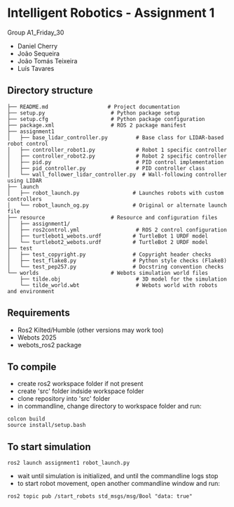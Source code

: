 # Intelligent Robotics - Assignment 1
Group A1_Friday_30
- Daniel Cherry
- João Sequeira
- João Tomás Teixeira
- Luís Tavares

## Directory structure
```
├── README.md                   # Project documentation
├── setup.py                     # Python package setup
├── setup.cfg                    # Python package configuration
├── package.xml                  # ROS 2 package manifest
├── assignment1              
│   ├── base_lidar_controller.py         # Base class for LIDAR-based robot control
│   ├── controller_robot1.py             # Robot 1 specific controller
│   ├── controller_robot2.py             # Robot 2 specific controller
│   ├── pid.py                           # PID control implementation
│   ├── pid_controller.py                # PID controller class
│   └── wall_follower_lidar_controller.py  # Wall-following controller using LIDAR
├── launch                    
│   ├── robot_launch.py                 # Launches robots with custom controllers
│   └── robot_launch_og.py              # Original or alternate launch file
├── resource                     # Resource and configuration files
│   ├── assignment1/                 
│   ├── ros2control.yml                  # ROS 2 control configuration
│   ├── turtlebot1_webots.urdf          # TurtleBot 1 URDF model
│   └── turtlebot2_webots.urdf          # TurtleBot 2 URDF model
├── test                        
│   ├── test_copyright.py               # Copyright header checks
│   ├── test_flake8.py                  # Python style checks (Flake8)
│   └── test_pep257.py                  # Docstring convention checks
└── worlds                       # Webots simulation world files
    ├── tilde.obj                        # 3D model for the simulation
    └── tilde_world.wbt                  # Webots world with robots and environment
```

## Requirements
- Ros2 Kilted/Humble (other versions may work too)
- Webots 2025
- webots_ros2 package

## To compile
- create ros2 workspace folder if not present
- create 'src' folder indside workspace folder
- clone repository into 'src' folder
- in commandline, change directory to workspace folder and run:
```
colcon build
source install/setup.bash
```
## To start simulation
```
ros2 launch assignment1 robot_launch.py
```
- wait until simulation is initialized, and until the commandline logs stop
- to start robot movement, open another commandline window and run:
```
ros2 topic pub /start_robots std_msgs/msg/Bool "data: true"
```



